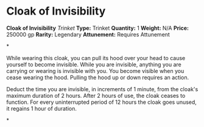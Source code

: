 # Cloak of Invisibility

**Cloak of Invisibility**
_Trinket_
**Type:** Trinket
**Quantity:** 1
**Weight:** N/A
**Price:** 250000 gp
**Rarity:** Legendary
**Attunement:** Requires Attunement

*<p>While wearing this cloak, you can pull its hood over your head to cause yourself to become invisible. While you are invisible, anything you are carrying or wearing is invisible with you. You become visible when you cease wearing the hood. Pulling the hood up or down requires an action.

Deduct the time you are invisible, in increments of 1 minute, from the cloak's maximum duration of 2 hours. After 2 hours of use, the cloak ceases to function. For every uninterrupted period of 12 hours the cloak goes unused, it regains 1 hour of duration. </p>*